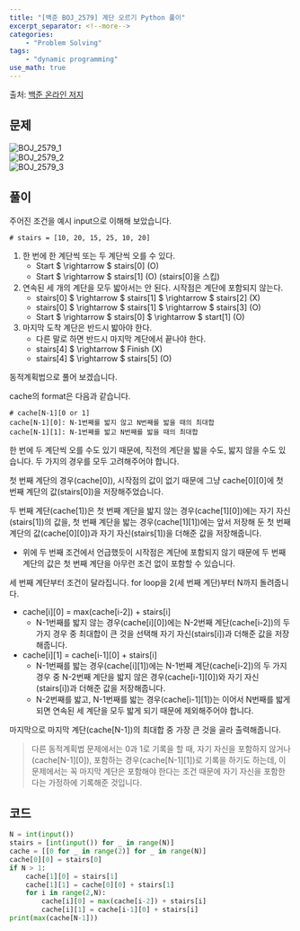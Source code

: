 ```yaml
---
title: "[백준 BOJ_2579] 계단 오르기 Python 풀이"
excerpt_separator: <!--more-->
categories: 
    - "Problem Solving"
tags: 
    - "dynamic programming"
use_math: true
---
```

출처: [백준 온라인 저지](https://www.acmicpc.net/problem/2579)

## 문제  

![BOJ_2579_1](https://user-images.githubusercontent.com/59808674/116852119-b9c37680-ac2e-11eb-92c9-4f505efadbee.PNG)  
![BOJ_2579_2](https://user-images.githubusercontent.com/59808674/116852123-baf4a380-ac2e-11eb-8289-e4a44c8e0d98.PNG)  
![BOJ_2579_3](https://user-images.githubusercontent.com/59808674/116852125-baf4a380-ac2e-11eb-99d9-41ab5a1826f8.PNG)  

## 풀이  


주어진 조건을 예시 input으로 이해해 보았습니다.
```
# stairs = [10, 20, 15, 25, 10, 20]
```  
 1. 한 번에 한 계단씩 또는 두 계단씩 오를 수 있다.
    - Start $ \rightarrow $ stairs[0] (O)
    - Start $ \rightarrow $ stairs[1] (O) (stairs[0]을 스킵)
 2. 연속된 세 개의 계단을 모두 밟아서는 안 된다. 시작점은 계단에 포함되지 않는다.
    - stairs[0] $ \rightarrow $ stairs[1] $ \rightarrow $ stairs[2] (X)
    - stairs[0] $ \rightarrow $ stairs[1] $ \rightarrow $ stairs[3] (O)
    - Start $ \rightarrow $ stairs[0] $ \rightarrow $ start[1] (O)
 3. 마지막 도착 계단은 반드시 밟아야 한다.
    - 다른 말로 하면 반드시 마지막 계단에서 끝나야 한다.
    - stairs[4] $ \rightarrow $ Finish (X)
    - stairs[4] $ \rightarrow $ stairs[5] (O)  

동적계획법으로 풀어 보겠습니다.  

cache의 format은 다음과 같습니다.  
```
# cache[N-1][0 or 1]
cache[N-1][0]: N-1번째를 밟지 않고 N번째를 밟을 때의 최대합
cache[N-1][1]: N-1번째를 밟고 N번째를 밟을 때의 최대합
```  
한 번에 두 계단씩 오를 수도 있기 때문에, 직전의 계단을 밟을 수도, 밟지 않을 수도 있습니다. 두 가지의 경우를 모두 고려해주어야 합니다.  

첫 번째 계단의 경우(cache\[0\]), 시작점의 값이 없기 때문에 그냥 cache\[0\]\[0\]에 첫 번째 계단의 값(stairs\[0\])을 저장해주었습니다.  

두 번째 계단(cache\[1\])은 첫 번째 계단을 밟지 않는 경우(cache\[1\]\[0\])에는 자기 자신(stairs\[1\])의 값을, 첫 번째 계단을 밟는 경우(cache\[1\]\[1\])에는 앞서 저장해 둔 첫 번째 계단의 값(cache\[0\]\[0\])과 자기 자신(stairs\[1\])을 더해준 값을 저장해줍니다. 
 - 위에 두 번째 조건에서 언급했듯이 시작점은 계단에 포함되지 않기 때문에 두 번째 계단의 값은 첫 번째 계단을 아무런 조건 없이 포함할 수 있습니다.  

세 번째 계단부터 조건이 달라집니다. for loop을 2(세 번째 계단)부터 N까지 돌려줍니다.  
 - cache\[i\]\[0\] = max(cache\[i-2\]) + stairs\[i\]
    - N-1번째를 밟지 않는 경우(cache\[i\]\[0\])에는 N-2번째 계단(cache\[i-2\])의 두 가지 경우 중 최대합이 큰 것을 선택해 자기 자신(stairs\[i\])과 더해준 값을 저장해줍니다.
 - cache\[i\]\[1\] = cache\[i-1\]\[0\] + stairs\[i\]
    - N-1번째를 밟는 경우(cache\[i\]\[1\])에는 N-1번째 계단(cache\[i-2\])의 두 가지 경우 중 N-2번째 계단을 밟지 않은 경우(cache\[i-1\]\[0\])와 자기 자신(stairs\[i\])과 더해준 값을 저장해줍니다. 
    - N-2번째를 밟고, N-1번째를 밟는 경우(cache\[i-1\]\[1\])는 이어서 N번째를 밟게 되면 연속된 세 계단을 모두 밟게 되기 때문에 제외해주어야 합니다.

마지막으로 마지막 계단(cache\[N-1\])의 최대합 중 가장 큰 것을 골라 출력해줍니다.  

 > 다른 동적계획법 문제에서는 0과 1로 기록을 할 때, 자기 자신을 포함하지 않거나(cache\[N-1\]\[0\]), 포함하는 경우(cache\[N-1\]\[1\])로 기록을 하기도 하는데, 이 문제에서는 꼭 마지막 계단은 포함해야 한다는 조건 때문에 자기 자신을 포함한다는 가정하에 기록해준 것입니다.


## 코드  
```python
N = int(input())
stairs = [int(input()) for _ in range(N)]
cache = [[0 for _ in range(2)] for _ in range(N)]
cache[0][0] = stairs[0]
if N > 1:
    cache[1][0] = stairs[1]
    cache[1][1] = cache[0][0] + stairs[1]
    for i in range(2,N):
        cache[i][0] = max(cache[i-2]) + stairs[i]
        cache[i][1] = cache[i-1][0] + stairs[i]
print(max(cache[N-1]))
```